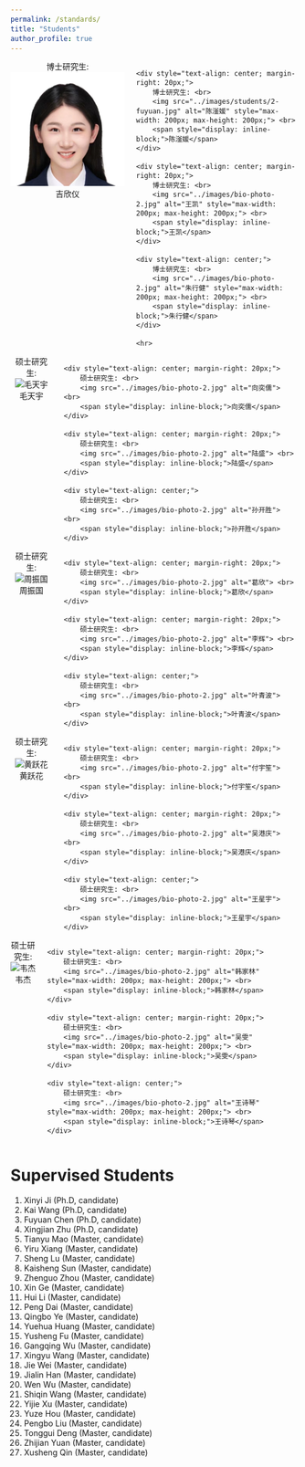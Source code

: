 ```yaml
---
permalink: /standards/
title: "Students"
author_profile: true
---
```

   <style>
        /* 样式用于定制水平线 */
        hr {
            width: 860px; /* 设置横线长度 */
            border: 1px solid #000; /* 设置横线颜色和宽度 */
            margin: 20px 0; /* 设置横线与其他元素之间的间距 */
        }
    </style>



<div style="display: flex; justify-content: space-between;">
    <div style="text-align: center; margin-right: 20px;">
        博士研究生: <br>
        <img src="../images/students/1-xinyi.jpg" alt="吉欣仪" style="max-width: 200px; max-height: 200px;"> <br>
        <span style="display: inline-block;">吉欣仪</span>
    </div>
    
    <div style="text-align: center; margin-right: 20px;">
        博士研究生: <br>
        <img src="../images/students/2-fuyuan.jpg" alt="陈滏媛" style="max-width: 200px; max-height: 200px;"> <br>
        <span style="display: inline-block;">陈滏媛</span>
    </div>
    
    <div style="text-align: center; margin-right: 20px;">
        博士研究生: <br>
        <img src="../images/bio-photo-2.jpg" alt="王凯" style="max-width: 200px; max-height: 200px;"> <br>
        <span style="display: inline-block;">王凯</span>
    </div>
    
    <div style="text-align: center;">
        博士研究生: <br>
        <img src="../images/bio-photo-2.jpg" alt="朱行健" style="max-width: 200px; max-height: 200px;"> <br>
        <span style="display: inline-block;">朱行健</span>
    </div>

    <hr>
</div>


<div style="display: flex; justify-content: space-between;">
    <div style="text-align: center; margin-right: 20px;">
        硕士研究生: <br>
        <img src="../images/bio-photo-2.jpg" alt="毛天宇"> <br>
        <span style="display: inline-block;">毛天宇</span>
    </div>
    
    <div style="text-align: center; margin-right: 20px;">
        硕士研究生: <br>
        <img src="../images/bio-photo-2.jpg" alt="向奕儒"> <br>
        <span style="display: inline-block;">向奕儒</span>
    </div>
    
    <div style="text-align: center; margin-right: 20px;">
        硕士研究生: <br>
        <img src="../images/bio-photo-2.jpg" alt="陆盛"> <br>
        <span style="display: inline-block;">陆盛</span>
    </div>
    
    <div style="text-align: center;">
        硕士研究生: <br>
        <img src="../images/bio-photo-2.jpg" alt="孙开胜"> <br>
        <span style="display: inline-block;">孙开胜</span>
    </div>
</div>


<div style="display: flex; justify-content: space-between;">
    <div style="text-align: center; margin-right: 20px;">
        硕士研究生: <br>
        <img src="../images/bio-photo-2.jpg" alt="周振国"> <br>
        <span style="display: inline-block;">周振国</span>
    </div>
    
    <div style="text-align: center; margin-right: 20px;">
        硕士研究生: <br>
        <img src="../images/bio-photo-2.jpg" alt="葛欣"> <br>
        <span style="display: inline-block;">葛欣</span>
    </div>
    
    <div style="text-align: center; margin-right: 20px;">
        硕士研究生: <br>
        <img src="../images/bio-photo-2.jpg" alt="李辉"> <br>
        <span style="display: inline-block;">李辉</span>
    </div>
    
    <div style="text-align: center;">
        硕士研究生: <br>
        <img src="../images/bio-photo-2.jpg" alt="叶青波"> <br>
        <span style="display: inline-block;">叶青波</span>
    </div>
</div>



<div style="display: flex; justify-content: space-between;">
    <div style="text-align: center; margin-right: 20px;">
        硕士研究生: <br>
        <img src="../images/bio-photo-2.jpg" alt="黄跃花"> <br>
        <span style="display: inline-block;">黄跃花</span>
    </div>
    
    <div style="text-align: center; margin-right: 20px;">
        硕士研究生: <br>
        <img src="../images/bio-photo-2.jpg" alt="付宇笙"> <br>
        <span style="display: inline-block;">付宇笙</span>
    </div>
    
    <div style="text-align: center; margin-right: 20px;">
        硕士研究生: <br>
        <img src="../images/bio-photo-2.jpg" alt="吴港庆"> <br>
        <span style="display: inline-block;">吴港庆</span>
    </div>
    
    <div style="text-align: center;">
        硕士研究生: <br>
        <img src="../images/bio-photo-2.jpg" alt="王星宇"> <br>
        <span style="display: inline-block;">王星宇</span>
    </div>
</div>


<div style="display: flex; justify-content: space-between;">
    <div style="text-align: center; margin-right: 20px;">
        硕士研究生: <br>
        <img src="../images/bio-photo-2.jpg" alt="韦杰" style="max-width: 200px; max-height: 200px;"> <br>
        <span style="display: inline-block;">韦杰</span>
    </div>
    
    <div style="text-align: center; margin-right: 20px;">
        硕士研究生: <br>
        <img src="../images/bio-photo-2.jpg" alt="韩家林" style="max-width: 200px; max-height: 200px;"> <br>
        <span style="display: inline-block;">韩家林</span>
    </div>
    
    <div style="text-align: center; margin-right: 20px;">
        硕士研究生: <br>
        <img src="../images/bio-photo-2.jpg" alt="吴雯" style="max-width: 200px; max-height: 200px;"> <br>
        <span style="display: inline-block;">吴雯</span>
    </div>
    
    <div style="text-align: center;">
        硕士研究生: <br>
        <img src="../images/bio-photo-2.jpg" alt="王诗琴" style="max-width: 200px; max-height: 200px;"> <br>
        <span style="display: inline-block;">王诗琴</span>
    </div>
</div>













Supervised Students 
======

1. Xinyi Ji (Ph.D, candidate)
1. Kai Wang (Ph.D, candidate)
1. Fuyuan Chen (Ph.D, candidate)
1. Xingjian Zhu (Ph.D, candidate)
1. Tianyu Mao (Master, candidate)
1. Yiru Xiang (Master, candidate)
1. Sheng Lu (Master, candidate)
1. Kaisheng Sun (Master, candidate)
1. Zhenguo Zhou (Master, candidate)
1. Xin Ge (Master, candidate)
1. Hui Li (Master, candidate)
1. Peng Dai (Master, candidate)
1. Qingbo Ye (Master, candidate)
1. Yuehua Huang (Master, candidate)
1. Yusheng Fu (Master, candidate)
1. Gangqing Wu (Master, candidate)
1. Xingyu Wang (Master, candidate)
1. Jie Wei (Master, candidate)
1. Jialin Han (Master, candidate)
1. Wen Wu (Master, candidate)
1. Shiqin Wang (Master, candidate)
1. Yijie Xu (Master, candidate)
1. Yuze Hou (Master, candidate)
1. Pengbo Liu (Master, candidate)
1. Tonggui Deng (Master, candidate)
1. Zhijian Yuan (Master, candidate)
1. Xusheng Qin (Master, candidate)




